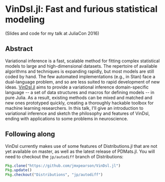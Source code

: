 # VinDsl.jl: Fast and furious statistical modeling
(Slides and code for my talk at JuliaCon 2016)

## Abstract
Variational inference is a fast, scalable method for fitting complex statistical models to large and high-dimensional datasets. The repertoire of available algorithms and techniques is expanding rapidly, but most models are still coded by hand. The few automated implementations (e.g., in Stan) face a dual-language problem, and so are less suited to rapid development of new ideas. [VinDsl.jl](https://github.com/jmxpearson/VinDsl.jl) aims to provide a variational inference domain-specific language -- a set of data structures and macros for defining models -- in pure Julia. As a result, existing methods can be mixed and matched and new ones prototyped quickly, creating a thoroughly hackable toolbox for machine learning researchers. In this talk, I'll give an introduction to variational inference and sketch the philosophy and features of VinDsl, ending with applications to some problems in neuroscience.

## Following along
VinDsl currently makes use of some features of Distributions.jl that are not yet available on master, as well as the latest release of PDMats.jl. You will need to checkout the `jp/autodiff` branch of Distributions:
```julia
Pkg.clone("https://github.com/jmxpearson/VinDsl.jl")
Pkg.update()
Pkg.checkout("Distributions", "jp/autodiff")
```
